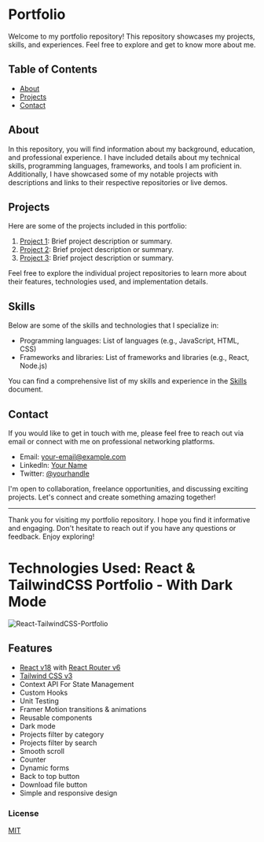 # Portfolio

Welcome to my portfolio repository! This repository showcases my projects, skills, and experiences. Feel free to explore and get to know more about me.

## Table of Contents

- [About](#about)
- [Projects](#projects)
- [Contact](#contact)

## About

In this repository, you will find information about my background, education, and professional experience. I have included details about my technical skills, programming languages, frameworks, and tools I am proficient in. Additionally, I have showcased some of my notable projects with descriptions and links to their respective repositories or live demos.

## Projects

Here are some of the projects included in this portfolio:

1. [Project 1](link-to-project-repo): Brief project description or summary.
2. [Project 2](link-to-project-repo): Brief project description or summary.
3. [Project 3](link-to-project-demo): Brief project description or summary.

Feel free to explore the individual project repositories to learn more about their features, technologies used, and implementation details.

## Skills

Below are some of the skills and technologies that I specialize in:

- Programming languages: List of languages (e.g., JavaScript, HTML, CSS)
- Frameworks and libraries: List of frameworks and libraries (e.g., React, Node.js)

You can find a comprehensive list of my skills and experience in the [Skills](skills.md) document.

## Contact

If you would like to get in touch with me, please feel free to reach out via email or connect with me on professional networking platforms.

- Email: [your-email@example.com](mailto:your-email@example.com)
- LinkedIn: [Your Name](https://www.linkedin.com/in/yourname/)
- Twitter: [@yourhandle](https://twitter.com/yourhandle)

I'm open to collaboration, freelance opportunities, and discussing exciting projects. Let's connect and create something amazing together!

---

Thank you for visiting my portfolio repository. I hope you find it informative and engaging. Don't hesitate to reach out if you have any questions or feedback. Enjoy exploring!


# Technologies Used: React & TailwindCSS Portfolio - With Dark Mode
![React-TailwindCSS-Portfolio](https://user-images.githubusercontent.com/16396664/146666086-28e88beb-c2f0-431f-adfb-2396d8f64c80.png)

## Features

-   [React v18](https://reactjs.org) with [React Router v6](https://reactrouter.com)
-   [Tailwind CSS v3](https://tailwindcss.com)
-   Context API For State Management
-   Custom Hooks
-   Unit Testing
-   Framer Motion transitions & animations
-   Reusable components
-   Dark mode
-   Projects filter by category
-   Projects filter by search
-   Smooth scroll
-   Counter
-   Dynamic forms
-   Back to top button
-   Download file button
-   Simple and responsive design


### License

[MIT](https://github.com/Bernardiho10/portfolio/LICENSE)
